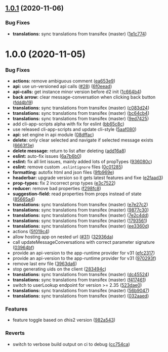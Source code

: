 ## [1.0.1](https://github.com/dhis2/messaging-app/compare/v1.0.0...v1.0.1) (2020-11-06)


### Bug Fixes

* **translations:** sync translations from transifex (master) ([1e1c774](https://github.com/dhis2/messaging-app/commit/1e1c774236ee7f0c2e4355e3fb81deac3c3375c1))

# 1.0.0 (2020-11-05)


### Bug Fixes

* **actions:** remove ambiguous comment ([ea653e9](https://github.com/dhis2/messaging-app/commit/ea653e93e854bd20904c4e66d0a3d5c3b54dd68e))
* **api:** use un-versioned api calls ([#28](https://github.com/dhis2/messaging-app/issues/28)) ([6f0eead](https://github.com/dhis2/messaging-app/commit/6f0eead912910d18a9a70b4ad301a7fe6add501e))
* **api-calls:** get instance minor version before d2 init ([1c664b4](https://github.com/dhis2/messaging-app/commit/1c664b4a9a0eb82f5a4979e656d468853fac5dd7))
* **back arrow:** clear message-conversation when clicking back button ([fdd4b19](https://github.com/dhis2/messaging-app/commit/fdd4b19b176ff26f375d2cbfb5014fe3bd673db9))
* **translations:** sync translations from transifex (master) ([c083d24](https://github.com/dhis2/messaging-app/commit/c083d248138ea12cd56793a554a56d58e1581696))
* **translations:** sync translations from transifex (master) ([bc64cb4](https://github.com/dhis2/messaging-app/commit/bc64cb4a278e3488243fc3da9ee030c8e720d2a7))
* **translations:** sync translations from transifex (master) ([9ed7425](https://github.com/dhis2/messaging-app/commit/9ed74251f2441df202159055ab98806c2cfd6419))
* add cli-app-scripts alpha with fix for eslint ([bb65c8c](https://github.com/dhis2/messaging-app/commit/bb65c8c51700ffe7b7fd91f1ebe9bfe6cde2cd1d))
* use released cli-app-scripts and update cli-style ([5aaf080](https://github.com/dhis2/messaging-app/commit/5aaf080b0ec441fa9fd1a37866d653dad53c514d))
* **api:** set engine in api module ([08dffac](https://github.com/dhis2/messaging-app/commit/08dffaccd1fca29667cf512dd9b7a5c04babb7dd))
* **delete:** only clear selected and navigate if selected message exists ([6663f3e](https://github.com/dhis2/messaging-app/commit/6663f3ede74973c80c13c53681eb827fd6cf6258))
* **delete message:** return to list after deleting ([add16a8](https://github.com/dhis2/messaging-app/commit/add16a847d8f460274d9ec7749dd8c4521adf774))
* **eslint:** auto-fix issues ([6a7b6b0](https://github.com/dhis2/messaging-app/commit/6a7b6b0a9dacc7171e156ea576331c2102219cfb))
* **eslint:** fix all lint issues, mainly added lots of propTypes ([936080c](https://github.com/dhis2/messaging-app/commit/936080c50a4dd191ce0ec4740b76413516ab396b))
* **eslint:** remove custom `.eslintignore` files ([0c01285](https://github.com/dhis2/messaging-app/commit/0c0128583d92b792d451529da5dcfa1edbe65ce5))
* **formatting:** autofix html and json files ([9fb969e](https://github.com/dhis2/messaging-app/commit/9fb969ed7e0097a4b1b139d712449f138e663402))
* **headerbar:** upgrade version so it gets latest features and fixe ([e2faad3](https://github.com/dhis2/messaging-app/commit/e2faad3aa835a3e96934bfd0b52023fe3bdae6d8))
* **prop-types:** fix 2 incorrect prop types ([e3c7522](https://github.com/dhis2/messaging-app/commit/e3c7522eedc60ee76c6eb523a1652018de8ed45a))
* **reducer:** remove bad properties ([f298fc8](https://github.com/dhis2/messaging-app/commit/f298fc8b54398bc33412fe96ca90c8d59cee4380))
* **suggestion-field:** read properties from props instead of state ([85665a4](https://github.com/dhis2/messaging-app/commit/85665a4cb8eae2bf46f7b56f01fa44103b60490f))
* **translations:** sync translations from transifex (master) ([e7e27c2](https://github.com/dhis2/messaging-app/commit/e7e27c244ca657c99e1b2fdebe7c03929b4fc8da))
* **translations:** sync translations from transifex (master) ([9877c30](https://github.com/dhis2/messaging-app/commit/9877c303d50df4ee412b3b7e6703d90929fea03e))
* **translations:** sync translations from transifex (master) ([7e2c4dd](https://github.com/dhis2/messaging-app/commit/7e2c4dd3ec3ef9ccef0b03879f858f6dfe5c69e1))
* **translations:** sync translations from transifex (master) ([1793561](https://github.com/dhis2/messaging-app/commit/17935619c1d57e5c30d3437ba844b6727529d477))
* **translations:** sync translations from transifex (master) ([ee3360d](https://github.com/dhis2/messaging-app/commit/ee3360dec3033edfc7c9dd14f5ebd8a1cc94d617))
* actions ([5f019c4](https://github.com/dhis2/messaging-app/commit/5f019c4dedcca49b62e1e3b5f9ac88fe5ffbdd8c))
* allow hosting app on nested url ([#31](https://github.com/dhis2/messaging-app/issues/31)) ([32936da](https://github.com/dhis2/messaging-app/commit/32936da383078a807eeac04f64531ff13f43a872))
* call updateMessageConversations with correct parameter signature ([03964bf](https://github.com/dhis2/messaging-app/commit/03964bfcde9bc9c7a6a50e2b98fbd7350ede48f3))
* provide an api-version to the app-runtime provider for v31 ([efc2317](https://github.com/dhis2/messaging-app/commit/efc23179f8f8c12fa7cdd30fa816440a05af6de2))
* provide an api-version to the app-runtime provider for v31 ([970293f](https://github.com/dhis2/messaging-app/commit/970293f3fd8daa31b330e03c1da7ef2a1a64f7a9))
* remove last env file ([3963da6](https://github.com/dhis2/messaging-app/commit/3963da62eed7fbd610d101b81ae1374c9d29dcdf))
* stop generating uids on the client ([283494c](https://github.com/dhis2/messaging-app/commit/283494cbfe89ca409478da2c4833c555ac412d93))
* **translations:** sync translations from transifex (master) ([dc45524](https://github.com/dhis2/messaging-app/commit/dc455243a3a767d41b07726328f3c33012f1c0a4))
* **translations:** sync translations from transifex (master) ([f417461](https://github.com/dhis2/messaging-app/commit/f41746188893a6ebf6ae350f8f5d0e3faafdb23a))
* switch to userLookup endpoint for version >= 2.35 ([523dae0](https://github.com/dhis2/messaging-app/commit/523dae01be31d5c4bc0d7b7a05e4df77e3e73133))
* **translations:** sync translations from transifex (master) ([56b9047](https://github.com/dhis2/messaging-app/commit/56b90473e365631f36adfa67bd7c9a0a24223b5b))
* **translations:** sync translations from transifex (master) ([032aaed](https://github.com/dhis2/messaging-app/commit/032aaed6138992c0744e3026f05aa65d902ff8b7))


### Features

* feature toggle based on dhis2 version ([982a543](https://github.com/dhis2/messaging-app/commit/982a5438fff4bb83fc9518c4dd956a0c3a67c870))


### Reverts

* switch to verbose build output on ci to debug ([cc754ca](https://github.com/dhis2/messaging-app/commit/cc754ca5a9d1a16f8a8e9dccde605defe9213770))
